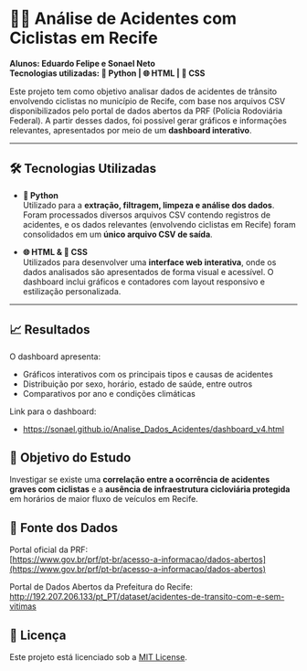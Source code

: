 # 🚴‍♂️ Análise de Acidentes com Ciclistas em Recife

**Alunos: Eduardo Felipe e Sonael Neto**  
**Tecnologias utilizadas: 🐍 Python | 🌐 HTML | 🎨 CSS**

Este projeto tem como objetivo analisar dados de acidentes de trânsito envolvendo ciclistas no município de Recife, com base nos arquivos CSV disponibilizados pelo portal de dados abertos da PRF (Polícia Rodoviária Federal). A partir desses dados, foi possível gerar gráficos e informações relevantes, apresentados por meio de um **dashboard interativo**.

---

## 🛠️ Tecnologias Utilizadas

- **🐍 Python**  
  Utilizado para a **extração, filtragem, limpeza e análise dos dados**. Foram processados diversos arquivos CSV contendo registros de acidentes, e os dados relevantes (envolvendo ciclistas em Recife) foram consolidados em um **único arquivo CSV de saída**.

- **🌐 HTML & 🎨 CSS**  
  Utilizados para desenvolver uma **interface web interativa**, onde os dados analisados são apresentados de forma visual e acessível. O dashboard inclui gráficos e contadores com layout responsivo e estilização personalizada.

---


## 📈 Resultados

O dashboard apresenta:
- Gráficos interativos com os principais tipos e causas de acidentes
- Distribuição por sexo, horário, estado de saúde, entre outros
- Comparativos por ano e condições climáticas

Link para o dashboard:
- https://sonael.github.io/Analise_Dados_Acidentes/dashboard_v4.html

## 📌 Objetivo do Estudo

Investigar se existe uma **correlação entre a ocorrência de acidentes graves com ciclistas** e a **ausência de infraestrutura cicloviária protegida** em horários de maior fluxo de veículos em Recife.

## 🔗 Fonte dos Dados

Portal oficial da PRF:  
[https://www.gov.br/prf/pt-br/acesso-a-informacao/dados-abertos](https://www.gov.br/prf/pt-br/acesso-a-informacao/dados-abertos)

Portal de Dados Abertos da Prefeitura do Recife:
http://192.207.206.133/pt_PT/dataset/acidentes-de-transito-com-e-sem-vitimas

## 📃 Licença

Este projeto está licenciado sob a [MIT License](LICENSE).
